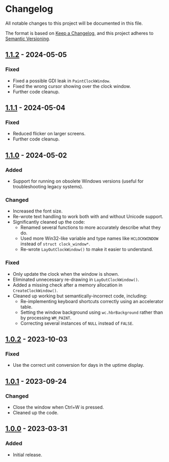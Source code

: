 # Changelog
All notable changes to this project will be documented in this file.

The format is based on [Keep a Changelog](https://keepachangelog.com/en/1.0.0/), and this project adheres to [Semantic Versioning](https://semver.org/spec/v2.0.0.html).

## [1.1.2] - 2024-05-05
### Fixed
* Fixed a possible GDI leak in `PaintClockWindow`.
* Fixed the wrong cursor showing over the clock window.
* Further code cleanup.

## [1.1.1] - 2024-05-04
### Fixed
* Reduced flicker on larger screens.
* Further code cleanup.

## [1.1.0] - 2024-05-02
### Added
* Support for running on obsolete Windows versions (useful for troubleshooting legacy systems).
### Changed
* Increased the font size.
* Re-wrote text handling to work both with and without Unicode support.
* Significantly cleaned up the code:
  * Renamed several functions to more accurately describe what they do.
  * Used more Win32-like variable and type names like `HCLOCKWINDOW` instead of `struct clock_window*`.
  * Re-wrote `LayOutClockWindow()` to make it easier to understand.
### Fixed
* Only update the clock when the window is shown.
* Eliminated unnecessary re-drawing in `LayOutClockWindow()`.
* Added a missing check after a memory allocation in `CreateClockWindow()`.
* Cleaned up working but semantically-incorrect code, including:
  * Re-implementing keyboard shortcuts correctly using an accelerator table.
  * Setting the window background using `wc.hbrBackground` rather than by processing `WM_PAINT`.
  * Correcting several instances of `NULL` instead of `FALSE`.

## [1.0.2] - 2023-10-03
### Fixed
* Use the correct unit conversion for days in the uptime display.

## [1.0.1] - 2023-09-24
### Changed
* Close the window when Ctrl+W is pressed.
* Cleaned up the code.

## [1.0.0] - 2023-03-31
### Added
* Initial release.

[Unreleased]: https://github.com/bmjcode/uptime-clock/compare/v1.1.2...HEAD
[1.1.2]: https://github.com/bmjcode/uptime-clock/compare/v1.1.1...v1.1.2
[1.1.1]: https://github.com/bmjcode/uptime-clock/compare/v1.1.0...v1.1.1
[1.1.0]: https://github.com/bmjcode/uptime-clock/compare/v1.0.2...v1.1.0
[1.0.2]: https://github.com/bmjcode/uptime-clock/compare/v1.0.1...v1.0.2
[1.0.1]: https://github.com/bmjcode/uptime-clock/compare/v1.0.0...v1.0.1
[1.0.0]: https://github.com/bmjcode/uptime-clock/releases/tag/v1.0.0
